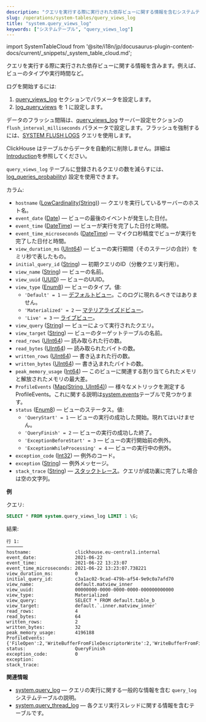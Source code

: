 ```yaml
---
description: "クエリを実行する際に実行された依存ビューに関する情報を含むシステムテーブルです。例えば、ビューのタイプや実行時間など。"
slug: /operations/system-tables/query_views_log
title: "system.query_views_log"
keywords: ["システムテーブル", "query_views_log"]
---
```

import SystemTableCloud from '@site/i18n/jp/docusaurus-plugin-content-docs/current/_snippets/_system_table_cloud.md';

<SystemTableCloud/>

クエリを実行する際に実行された依存ビューに関する情報を含みます。例えば、ビューのタイプや実行時間など。

ログを開始するには:

1. [query_views_log](../../operations/server-configuration-parameters/settings.md#query_views_log) セクションでパラメータを設定します。
2. [log_query_views](/operations/settings/settings#log_query_views) を 1 に設定します。

データのフラッシュ間隔は、[query_views_log](../../operations/server-configuration-parameters/settings.md#query_views_log) サーバー設定セクションの `flush_interval_milliseconds` パラメータで設定します。フラッシュを強制するには、[SYSTEM FLUSH LOGS](/sql-reference/statements/system#flush-logs) クエリを使用します。

ClickHouse はテーブルからデータを自動的に削除しません。詳細は[Introduction](/operations/system-tables/overview#system-tables-introduction)を参照してください。

`query_views_log` テーブルに登録されるクエリの数を減らすには、[log_queries_probability](/operations/settings/settings#log_queries_probability)) 設定を使用できます。

カラム:

- `hostname` ([LowCardinality(String)](../../sql-reference/data-types/string.md)) — クエリを実行しているサーバーのホスト名。
- `event_date` ([Date](../../sql-reference/data-types/date.md)) — ビューの最後のイベントが発生した日付。
- `event_time` ([DateTime](../../sql-reference/data-types/datetime.md)) — ビューが実行を完了した日付と時間。
- `event_time_microseconds` ([DateTime](../../sql-reference/data-types/datetime.md)) — マイクロ秒精度でビューが実行を完了した日付と時間。
- `view_duration_ms` ([UInt64](/sql-reference/data-types/int-uint#integer-ranges)) — ビューの実行期間（そのステージの合計）をミリ秒で表したもの。
- `initial_query_id` ([String](../../sql-reference/data-types/string.md)) — 初期クエリのID（分散クエリ実行用）。
- `view_name` ([String](../../sql-reference/data-types/string.md)) — ビューの名前。
- `view_uuid` ([UUID](../../sql-reference/data-types/uuid.md)) — ビューのUUID。
- `view_type` ([Enum8](../../sql-reference/data-types/enum.md)) — ビューのタイプ。値:
    - `'Default' = 1` — [デフォルトビュー](/sql-reference/statements/create/view#normal-view)。このログに現れるべきではありません。
    - `'Materialized' = 2` — [マテリアライズドビュー](/sql-reference/statements/create/view#materialized-view)。
    - `'Live' = 3` — [ライブビュー](../../sql-reference/statements/create/view.md#live-view)。
- `view_query` ([String](../../sql-reference/data-types/string.md)) — ビューによって実行されたクエリ。
- `view_target` ([String](../../sql-reference/data-types/string.md)) — ビューのターゲットテーブルの名前。
- `read_rows` ([UInt64](/sql-reference/data-types/int-uint#integer-ranges)) — 読み取られた行の数。
- `read_bytes` ([UInt64](/sql-reference/data-types/int-uint#integer-ranges)) — 読み取られたバイトの数。
- `written_rows` ([UInt64](/sql-reference/data-types/int-uint#integer-ranges)) — 書き込まれた行の数。
- `written_bytes` ([UInt64](/sql-reference/data-types/int-uint#integer-ranges)) — 書き込まれたバイトの数。
- `peak_memory_usage` ([Int64](../../sql-reference/data-types/int-uint.md)) — このビューに関連する割り当てられたメモリと解放されたメモリの最大差。
- `ProfileEvents` ([Map(String, UInt64)](../../sql-reference/data-types/array.md)) — 様々なメトリックを測定するProfileEvents。これに関する説明は[system.events](/operations/system-tables/events)テーブルで見つかります。
- `status` ([Enum8](../../sql-reference/data-types/enum.md)) — ビューのステータス。値:
    - `'QueryStart' = 1` — ビューの実行の成功した開始。現れてはいけません。
    - `'QueryFinish' = 2` — ビューの実行の成功した終了。
    - `'ExceptionBeforeStart' = 3` — ビューの実行開始前の例外。
    - `'ExceptionWhileProcessing' = 4` — ビューの実行中の例外。
- `exception_code` ([Int32](../../sql-reference/data-types/int-uint.md)) — 例外のコード。
- `exception` ([String](../../sql-reference/data-types/string.md)) — 例外メッセージ。
- `stack_trace` ([String](../../sql-reference/data-types/string.md)) — [スタックトレース](https://en.wikipedia.org/wiki/Stack_trace)。クエリが成功裏に完了した場合は空の文字列。

**例**

クエリ:

``` sql
SELECT * FROM system.query_views_log LIMIT 1 \G;
```

結果:

``` text
行 1:
──────
hostname:                clickhouse.eu-central1.internal
event_date:              2021-06-22
event_time:              2021-06-22 13:23:07
event_time_microseconds: 2021-06-22 13:23:07.738221
view_duration_ms:        0
initial_query_id:        c3a1ac02-9cad-479b-af54-9e9c0a7afd70
view_name:               default.matview_inner
view_uuid:               00000000-0000-0000-0000-000000000000
view_type:               Materialized
view_query:              SELECT * FROM default.table_b
view_target:             default.`.inner.matview_inner`
read_rows:               4
read_bytes:              64
written_rows:            2
written_bytes:           32
peak_memory_usage:       4196188
ProfileEvents:           {'FileOpen':2,'WriteBufferFromFileDescriptorWrite':2,'WriteBufferFromFileDescriptorWriteBytes':187,'IOBufferAllocs':3,'IOBufferAllocBytes':3145773,'FunctionExecute':3,'DiskWriteElapsedMicroseconds':13,'InsertedRows':2,'InsertedBytes':16,'SelectedRows':4,'SelectedBytes':48,'ContextLock':16,'RWLockAcquiredReadLocks':1,'RealTimeMicroseconds':698,'SoftPageFaults':4,'OSReadChars':463}
status:                  QueryFinish
exception_code:          0
exception:
stack_trace:
```

**関連情報**

- [system.query_log](/operations/system-tables/query_log) — クエリの実行に関する一般的な情報を含む `query_log` システムテーブルの説明。
- [system.query_thread_log](/operations/system-tables/query_thread_log) — 各クエリ実行スレッドに関する情報を含むテーブルです。
